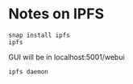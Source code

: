 # Notes on IPFS

```shell
snap install ipfs
ipfs
```

GUI will be in localhost:5001/webui
```shell
ipfs daemon

```
